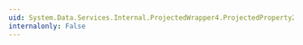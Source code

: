 ```yaml
---
uid: System.Data.Services.Internal.ProjectedWrapper4.ProjectedProperty2
internalonly: False
---
```

